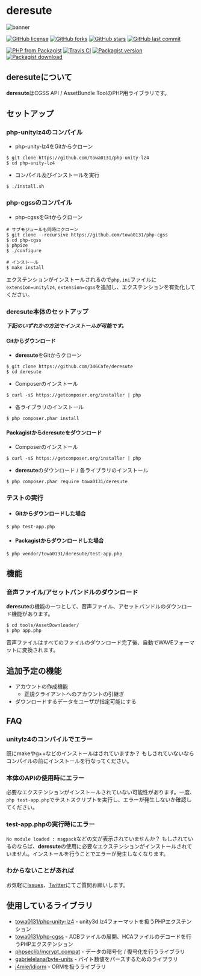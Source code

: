 # deresute
![banner](https://is2-ssl.mzstatic.com/image/thumb/Purple113/v4/70/df/b2/70dfb280-6f72-9894-90d6-1a23ab8159d9/pr_source.png/1920x1080bb.png)

[![GitHub license](https://img.shields.io/github/license/346Cafe/deresute.svg?style=for-the-badge)](https://github.com/346Cafe/deresute/blob/master/LICENSE)
[![GitHub forks](https://img.shields.io/github/forks/346Cafe/deresute.svg?style=for-the-badge)](https://github.com/346Cafe/deresute/network)
[![GitHub stars](https://img.shields.io/github/stars/346Cafe/deresute.svg?style=for-the-badge)](https://github.com/346Cafe/deresute/stargazers)
[![GitHub last commit](https://img.shields.io/github/last-commit/346Cafe/deresute.svg?style=for-the-badge)](https://github.com/346Cafe/deresute/commits/master)

[![PHP from Packagist](https://img.shields.io/packagist/php-v/towa0131/deresute.svg?style=for-the-badge)](https://github.com/346Cafe/deresute/)
[![Travis CI](https://img.shields.io/travis/346Cafe/deresute.svg?style=for-the-badge)](about:blank/)
[![Packagist version](https://img.shields.io/packagist/v/towa0131/deresute.svg?style=for-the-badge)](https://packagist.org/packages/towa0131/deresute)
[![Packagist download](https://img.shields.io/packagist/dt/towa0131/deresute.svg?style=for-the-badge)](https://packagist.org/packages/towa0131/deresute)

## deresuteについて
**deresute**はCGSS API / AssetBundle ToolのPHP用ライブラリです。

## セットアップ
### php-unitylz4のコンパイル
- php-unity-lz4をGitからクローン
```
$ git clone https://github.com/towa0131/php-unity-lz4
$ cd php-unity-lz4
```

- コンパイル及びインストールを実行
```
$ ./install.sh
```

### php-cgssのコンパイル
- php-cgssをGitからクローン
```
# サブモジュールも同時にクローン
$ git clone --recursive https://github.com/towa0131/php-cgss
$ cd php-cgss
$ phpize
$ ./configure

# インストール
$ make install
```

エクステンションがインストールされるので`php.ini`ファイルに`extension=unitylz4`, `extension=cgss`を追加し、エクステンションを有効化してください。

### deresute本体のセットアップ
***下記のいずれかの方法でインストールが可能です。***

#### Gitからダウンロード
- **deresute**をGitからクローン
```
$ git clone https://github.com/346Cafe/deresute
$ cd deresute
```

- Composerのインストール
```
$ curl -sS https://getcomposer.org/installer | php
```

- 各ライブラリのインストール
```
$ php composer.phar install
```

#### Packagistから**deresute**をダウンロード
- Composerのインストール
```
$ curl -sS https://getcomposer.org/installer | php
```

- **deresute**のダウンロード / 各ライブラリのインストール
```
$ php composer.phar require towa0131/deresute
```

### テストの実行
- #### Gitからダウンロードした場合
```
$ php test-app.php
```
- #### Packagistからダウンロードした場合
```
$ php vendor/towa0131/deresute/test-app.php
```

## 機能
### 音声ファイル/アセットバンドルのダウンロード
**deresute**の機能の一つとして、音声ファイル、アセットバンドルのダウンロード機能があります。
```
$ cd tools/AssetDownloader/
$ php app.php
```
音声ファイルはすべてのファイルのダウンロード完了後、自動でWAVEフォーマットに変換されます。

## 追加予定の機能
- アカウントの作成機能
    - 正規クライアントへのアカウントの引継ぎ
- ダウンロードするデータをユーザが指定可能にする

## FAQ
### unitylz4のコンパイルでエラー
既にmakeやg++などのインストールはされていますか？
もしされていないならコンパイルの前にインストールを行なってください。

### 本体のAPIの使用時にエラー
必要なエクステンションがインストールされていない可能性があります。一度、`php test-app.php`でテストスクリプトを実行し、エラーが発生しないか確認してください。

### test-app.phpの実行時にエラー
`No module loaded : msgpack`などの文が表示されていませんか？
もしされているのならば、**deresute**の使用に必要なエクステンションがインストールされていません。インストールを行うことでエラーが発生しなくなります。

### わからないことがあれば
お気軽に[Issues](https://github.com/346Cafe/deresute/issues)、[Twitter](https://twitter.com/usaminium)にてご質問お願いします。

## 使用しているライブラリ
- [towa0131/php-unity-lz4](https://github.com/towa0131/php-unity-lz4) - unity3d.lz4フォーマットを扱うPHPエクステンション
- [towa0131/php-cgss](https://github.com/towa0131/php-cgss) - ACBファイルの展開、HCAファイルのデコードを行うPHPエクステンション
- [phpseclib/mcrypt_compat](https://github.com/phpseclib/mcrypt_compat) - データの暗号化 / 復号化を行うライブラリ
- [gabrielelana/byte-units](https://github.com/gabrielelana/byte-units) - バイト数値をパースするためのライブラリ
- [j4mie/idiorm](https://github.com/j4mie/idiorm) - ORMを扱うライブラリ
